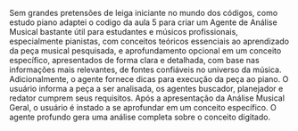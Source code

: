 Sem grandes pretensões de leiga iniciante no mundo dos códigos, como estudo piano adaptei o codigo da aula 5 para criar um Agente de Análise Musical bastante útil para estudantes e músicos profissionais, especialmente pianistas, com conceitos teóricos essenciais ao aprendizado da peça musical pesquisada, e aprofundamento opcional em um conceito específico, apresentados de forma clara e detalhada, com base nas informações mais relevantes, de fontes confiáveis no universo da música. Adicionalmente, o agente fornece dicas para execução da peça ao piano.
O usuário informa a peça a ser analisada, os agentes buscador, planejador e redator cumprem seus requisitos. Após a apresentação da Análise Musical Geral, o usuário é instado a se aprofundar em um conceito específico. O agente profundo gera uma análise completa sobre o conceito digitado.
